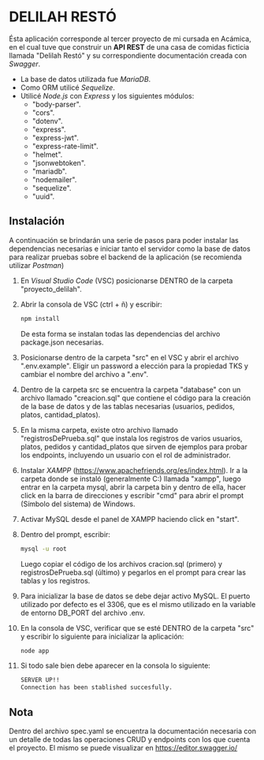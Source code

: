 # DELILAH RESTÓ

Ésta aplicación corresponde al tercer proyecto de mi cursada en Acámica, en el cual tuve que construir un **API REST** de una casa de comidas ficticia llamada "Delilah Restó" y su correspondiente documentación creada con _Swagger_.

- La base de datos utilizada fue _MariaDB_.
- Como ORM utilicé _Sequelize_.
- Utilicé _Node.js_ con _Express_ y los siguientes módulos:
  - "body-parser".
  - "cors".
  - "dotenv".
  - "express".
  - "express-jwt".
  - "express-rate-limit".
  - "helmet".
  - "jsonwebtoken".
  - "mariadb".
  - "nodemailer".
  - "sequelize".
  - "uuid".

## Instalación

A continuación se brindarán una serie de pasos para poder instalar las dependencias necesarias e iniciar tanto el servidor como la base de datos para realizar pruebas sobre el backend de la aplicación (se recomienda utilizar _Postman_)

1. En _Visual Studio Code_ (VSC) posicionarse DENTRO de la carpeta "proyecto_delilah".

2. Abrir la consola de VSC (ctrl + ñ) y escribir:

   ```bash
   npm install
   ```

   De esta forma se instalan todas las dependencias del archivo package.json necesarias.

3. Posicionarse dentro de la carpeta "src" en el VSC y abrir el archivo ".env.example". Eligir un password a elección para la propiedad TKS y cambiar el nombre del archivo a ".env".

4. Dentro de la carpeta src se encuentra la carpeta "database" con un archivo llamado "creacion.sql" que contiene el código para la creación de la base de datos y de las tablas necesarias (usuarios, pedidos, platos, cantidad_platos).

5. En la misma carpeta, existe otro archivo llamado "registrosDePrueba.sql" que instala los registros de varios usuarios, platos, pedidos y cantidad_platos que sirven de ejemplos para probar los endpoints, incluyendo un usuario con el rol de administrador.

6. Instalar _XAMPP_ (https://www.apachefriends.org/es/index.html). Ir a la carpeta donde se instaló (generalmente C:\) llamada "xampp", luego entrar en la carpeta mysql, abrir la carpeta bin y dentro de ella, hacer click en la barra de direcciones y escribir "cmd" para abrir el prompt (Símbolo del sistema) de Windows.

7. Activar MySQL desde el panel de XAMPP haciendo click en "start".

8. Dentro del prompt, escribir:

   ```bash
   mysql -u root
   ```

   Luego copiar el código de los archivos cracion.sql (primero) y registrosDePrueba.sql (último) y pegarlos en el prompt para crear las tablas y los registros.

9. Para inicializar la base de datos se debe dejar activo MySQL. El puerto utilizado por defecto es el 3306, que es el mismo utilizado en la variable de entorno DB_PORT del archivo .env.

10. En la consola de VSC, verificar que se esté DENTRO de la carpeta "src" y escribir lo siguiente para inicializar la aplicación:
    ```bash
    node app
    ```
11. Si todo sale bien debe aparecer en la consola lo siguiente:
    ```bash
    SERVER UP!!
    Connection has been stablished succesfully.
    ```

## Nota

Dentro del archivo spec.yaml se encuentra la documentación necesaria con un detalle de todas las operaciones CRUD y endpoints con los que cuenta el proyecto. El mismo se puede visualizar en https://editor.swagger.io/
